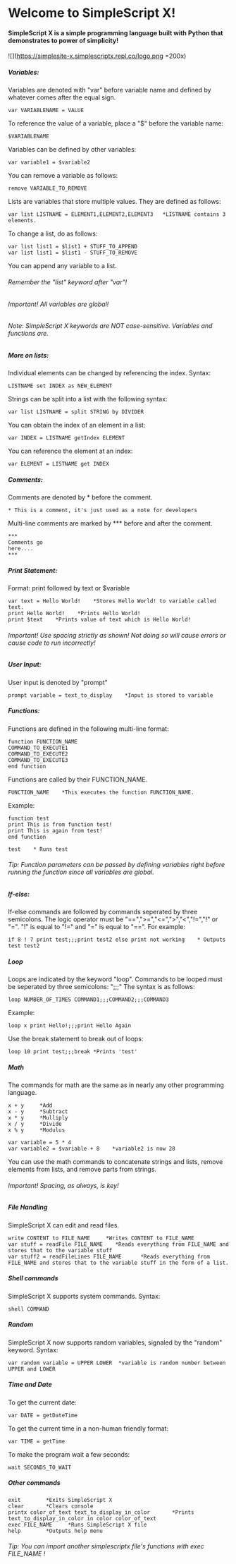 # Welcome to SimpleScript X!
#### SimpleScript X is a simple programming language built with Python that demonstrates to power of simplicity! 
![](https://simplesite-x.simplescriptx.repl.co/logo.png =200x)
##### Variables:
Variables are denoted with "var" before variable name and defined by whatever comes after the equal sign.

    var VARIABLENAME = VALUE

To reference the value of a variable, place a "$" before the variable name:

    $VARIABLENAME
Variables can be defined by other variables:

    var variable1 = $variable2
You can remove a variable as follows:

    remove VARIABLE_TO_REMOVE
Lists are variables that store multiple values. They are defined as follows:

    var list LISTNAME = ELEMENT1,ELEMENT2,ELEMENT3   *LISTNAME contains 3 elements.
To change a list, do as follows:

    var list list1 = $list1 + STUFF_TO_APPEND
    var list list1 = $list1 - STUFF_TO_REMOVE
You can append any variable to a list.
###### Remember the "list" keyword after "var"!
###### Important! All variables are global!     
###### Note: SimpleScript X keywords are NOT case-sensitive. Variables and functions are.
##### More on lists:
Individual elements can be changed by referencing the index. Syntax:

    LISTNAME set INDEX as NEW_ELEMENT
Strings can be split into a list with the following syntax:

    var list LISTNAME = split STRING by DIVIDER
You can obtain the index of an element in a list:

    var INDEX = LISTNAME getIndex ELEMENT
You can reference the element at an index:

    var ELEMENT = LISTNAME get INDEX

##### Comments:
Comments are denoted by * before the comment.

    * This is a comment, it's just used as a note for developers

Multi-line comments are marked by *** before and after the comment.

    ***
    Comments go 
    here....
    ***
##### Print Statement:
Format: print followed by text or $variable


    var text = Hello World!    *Stores Hello World! to variable called text.
    print Hello World!    *Prints Hello World!
    print $text    *Prints value of text which is Hello World!

###### Important! Use spacing strictly as shown! Not doing so will cause errors or cause code to run incorrectly!

##### User Input:
User input is denoted by "prompt"

    prompt variable = text_to_display    *Input is stored to variable
##### Functions:
Functions are defined in the following multi-line format:

    function FUNCTION_NAME
    COMMAND_TO_EXECUTE1
    COMMAND_TO_EXECUTE2
    COMMAND_TO_EXECUTE3
    end function
Functions are called by their FUNCTION_NAME.

    FUNCTION_NAME    *This executes the function FUNCTION_NAME.
Example:

    function test
    print This is from function test!
    print This is again from test!
    end function  

    test    * Runs test
###### Tip: Function parameters can be passed by defining variables right before running the function since all variables are global.
##### If-else:
If-else commands are followed by commands seperated by three semicolons. The logic operator must be "==",">=","<=",">","<","!=","!" or "=". "!" is equal to "!=" and "=" is equal to "==". For example:

    if 8 ! 7 print test;;;print test2 else print not working    * Outputs test test2

##### Loop
Loops are indicated by the keyword "loop". Commands to be looped must be seperated by three semicolons: ";;;" The syntax is as follows:

    loop NUMBER_OF_TIMES COMMAND1;;;COMMAND2;;;COMMAND3

Example:

    loop x print Hello!;;;print Hello Again
Use the break statement to break out of loops:

    loop 10 print test;;;break *Prints 'test'
##### Math
The commands for math are the same as in nearly any other programming language.

    x + y     *Add
    x - y     *Subtract
    x * y     *Mulliply
    x / y     *Divide
    x % y     *Modulus

    var variable = 5 * 4
    var variable2 = $variable + 8    *variable2 is now 28

You can use the math commands to concatenate strings and lists, remove elements from lists, and remove parts from strings.
###### Important! Spacing, as always, is key!

##### File Handling
SimpleScript X can edit and read files.

    write CONTENT to FILE_NAME     *Writes CONTENT to FILE_NAME
    var stuff = readFile FILE_NAME    *Reads everything from FILE_NAME and stores that to the variable stuff
    var stuff2 = readFileLines FILE_NAME      *Reads everything from FILE_NAME and stores that to the variable stuff in the form of a list.
    
##### Shell commands
SimpleScript X supports system commands. 
Syntax:

    shell COMMAND

##### Random
SimpleScript X now supports random variables, signaled by the "random" keyword. Syntax:

    var random variable = UPPER LOWER  *variable is random number between UPPER and LOWER
##### Time and Date
To get the current date:

    var DATE = getDateTime
To get the current time in a non-human friendly format:

    var TIME = getTime 
To make the program wait a few seconds:

    wait SECONDS_TO_WAIT
##### Other commands

    exit        *Exits SimpleScript X
    clear       *Clears console
    printx color_of_text text_to_display_in_color       *Prints text_to_display_in_color in color color_of_text
    exec FILE_NAME     *Runs SimpleScript X file
    help        *Outputs help menu
###### Tip: You can import another simplescriptx file's functions with exec FILE_NAME !
